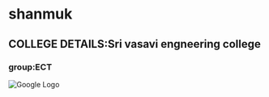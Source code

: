 # shanmuk
## COLLEGE DETAILS:Sri vasavi engneering college
### group:ECT
![Google Logo](https://pbs.twimg.com/profile_images/905300594629496832/yVLkrBHL_400x400.jpg)
